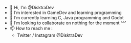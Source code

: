- 👋 Hi, I’m @DisktraDev
- 👀 I’m interested in GameDev and learning programming
- 🌱 I’m currently learning C, Java programming and Godot
- 💞️ I’m looking to collaborate on nothing for the moment ^^'
- 📫 How to reach me : 
  - Twitter / Instagram @DisktraDev

<!---
DisktraDev/DisktraDev is a ✨ special ✨ repository because its `README.md` (this file) appears on your GitHub profile.
You can click the Preview link to take a look at your changes.
--->
